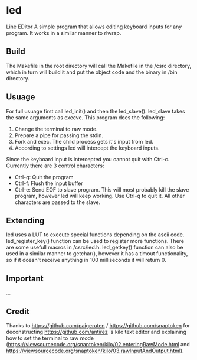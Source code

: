 # led
Line EDitor
A simple program that allows editing keyboard inputs for any program. It works in a similar manner to rlwrap.

## Build
The Makefile in the root directory will call the Makefile in the /csrc directory, which in turn will build it and put the object code and the binary in /bin directory.

## Usuage
For full usuage first call led_init() and then the led_slave(). led_slave takes the same arguments as execve. This program does the following:
1. Change the terminal to raw mode.
2. Prepare a pipe for passing the stdin.
3. Fork and exec. The child process gets it's input from led.
4. According to settings led will intercept the keyboard inputs.

Since the keyboard input is intercepted you cannot quit with Ctrl-c. Currently there are 3 control characters:
- Ctrl-q: Quit the program
- Ctrl-f: Flush the input buffer
- Ctrl-e: Send EOF to slave program. This will most probably kill the slave program, however led will keep working. Use Ctrl-q to quit it.
All other characters are passed to the slave.

## Extending
led uses a LUT to execute special functions depending on the ascii code. led_register_key() function can be used to register more functions. There are some usefull macros in /csrc/led.h. led_getkey() function can also be used in a similar manner to getchar(), however it has a timout functionality, so if it doesn't receive anything in 100 milliseconds it will return 0.

## Important
...

## Credit
Thanks to https://github.com/paigeruten / https://github.com/snaptoken for deconstructing https://github.com/antirez 's kilo text editor and explaining how to set the terminal to raw mode (https://viewsourcecode.org/snaptoken/kilo/02.enteringRawMode.html and https://viewsourcecode.org/snaptoken/kilo/03.rawInputAndOutput.html).
